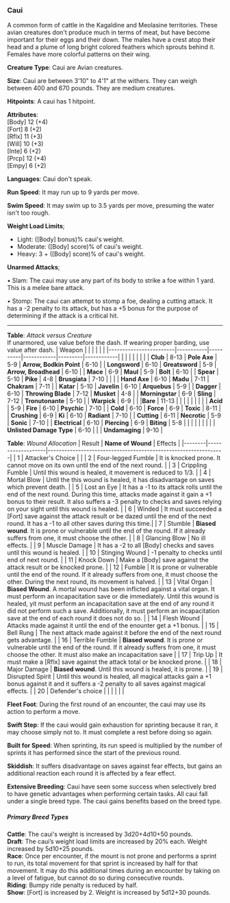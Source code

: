 ### Caui
A common form of cattle in the Kagaldine and Meolasine territories. These avian creatures don't produce much in terms of meat, but have become important for their eggs and their down. The males have a crest atop their head and a plume of long bright colored feathers which sprouts behind it. Females have more colorful patterns on their wing.

**Creature Type**: Caui are Avian creatures. 

**Size**: Caui are between 3'10" to 4'1" at the withers. They can weigh between 400 and 670 pounds. They are medium creatures.

**Hitpoints**: A caui has 1 hitpoint.

**Attributes**:  
[Body] 12 (+4)  
[Fort] 8  (+2)  
[Rflx] 11 (+3)  
[Will] 10 (+3)  
[Inte] 6 (+2)  
[Prcp] 12 (+4)  
[Empy] 6 (+2)  

**Languages**: Caui don't speak.

**Run Speed**: It may run up to 9 yards per move.

**Swim Speed**: It may swim up to 3.5 yards per move, presuming the water isn't too rough.

**Weight Load Limits**;  
* Light: ([Body] bonus)% caui's weight.
* Moderate: ([Body] score)% of caui's weight.
* Heavy: 3 + ([Body] score)% of caui's weight.

**Unarmed Attacks**;

 • Slam: The caui may use any part of its body to strike a foe within 1 yard. This is a melee bare attack.

 • Stomp: The caui can attempt to stomp a foe, dealing a cutting attack. It has a -2 penalty to its attack, but has a +5 bonus for the purpose of determining if the attack is a critical hit.

---------------------

**Table**: *Attack versus Creature*  
If unarmored, use value before the dash. If wearing proper barding, use value after dash.
| Weapon                 |          |            |         |            |         |
|------------------------|-----------|----------|------------|---------|------------|
|                        |          |            |         |            |         |
| **Club**                   | 8-13 | **Pole Axe** | 5-9   | **Arrow, Bodkin Point**    | 6-10 |
| **Longsword**              | 6-10  | **Greatsword** | 5-9   | **Arrow, Broadhead**       | 6-10 |
| **Mace**                   | 6-9 | **Maul** | 5-9   | **Bolt** | 6-10 |
| **Spear**                  | 5-10  | **Pike** | 4-8   | **Brusgiata** | 7-10  |  |     |
| **Hand Axe**               | 6-10  | **Madu** | 7-11  | **Chakram** | 7-11 |
| **Katar**                  | 5-10  | **Javelin** | 6-10  | **Arquebus** | 5-9  |
| **Dagger**                 | 6-10  | **Throwing Blade** | 7-12  | **Musket** | 4-8 |
| **Morningstar**            | 6-9   | **Sling** | 7-12  | **Tronutonante** | 5-10  |
| **Warpick**                | 6-9   |   |  |**Bare** | 11-13  |
|                        |           |          |            |         |            |
| **Acid**                   | 5-9   | **Fire** | 6-10   | **Psychic** | 7-10  |
| **Cold**                   | 6-10  | **Force** | 6-9   | **Toxic**  | 8-11   |
| **Crushing**               | 6-9   | **Ki** | 6-10  | **Radiant** | 7-10  |
| **Cutting**                | 6-11  | **Necrotic** | 5-9  | **Sonic** | 7-10 |
| **Electrical**             | 6-10  | **Piercing** | 6-9   | **Biting** | 5-8  |
|                        |           |          |            |         |            |
| **Unlisted Damage Type** | 6-10 |    |     | **Undamaging** | 9-10 |

**Table**: *Wound Allocation*
| Result | **Name of Wound** | Effects                                                        |
|--------|-------------------|----------------------------------------------------------------|
|   1    | Attacker's Choice |                                                                |
|   2    | Four-legged Fumble | It is knocked prone. It cannot move on its own until the end of the next round.  |
|   3    | Crippling Fumble      | Until this wound is healed, it movement is reduced to 1/3. |
|   4    | Mortal Blow       | Until the this wound is healed, it has disadvantage on saves which prevent death. |
|   5    | Lost an Eye       | It has a -1 to its attack rolls until the end of the next round. During this time, attacks made against it gain a +1 bonus to their result. It also suffers a -3 penalty to checks and saves relying on your sight until this wound is healed. |
|   6    | Winded            | It must succeeded a [Fort] save against the attack result or be dazed until the end of the next round. It has a -1 to all other saves during this time.|
|   7    | Stumble | **Biased wound**. It is prone or vulnerable until the end of the round. If it already suffers from one, it must choose the other. |
|   8    | Glancing Blow     | No ill effects. |
|   9    | Muscle Damage     | It has a -2 to all [Body] checks and saves until this wound is healed. |
|   10   | Stinging Wound    | -1 penalty to checks until end of next round. |
|   11   | Knock Down | Make a [Body] save against the attack result or be knocked prone. |
|   12   | Fumble | It is prone or vulnerable until the end of the round. If it already suffers from one, it must choose the other. During the next round, its movement is halved. |
|   13   | Vital Organ | **Biased Wound**. A mortal wound has been inflicted against a vital organ. It must perform an incapacitation save or die immediately. Until this wound is healed, yit must perform an incapacitation save at the end of any round it did not perform such a save. Additionally, it must perform an incapacitation save at the end of each round it does not do so.  |
|   14   | Flesh Wound | Attacks made against it until the end of the enounter get a +1 bonus. |
|   15   | Bell Rung | The next attack made against it before the end of the next round gets advantage. |
|   16   | Terrible Fumble | **Biased wound**. It is prone or vulnerable until the end of the round. If it already suffers from one, it must choose the other. It must also make an incapacitation save |
|   17   | Trip Up           | It must make a [Rflx] save against the attack total or be knocked prone. |
|   18   | Major Damage | **Biased wound**. Until this wound is healed, it is prone. |
|   19   | Disrupted Spirit | Until this wound is healed, all magical attacks gain a +1 bonus against it and it suffers a -2 penalty to all saves against magical effects. |
|   20   | Defender's choice |                                   |
|        |                                                |                                   |
    
**Fleet Foot**: During the first round of an encounter, the caui may use its action to perform a move.

**Swift Step**: If the caui would gain exhaustion for sprinting because it ran, it may choose simply not to. It must complete a rest before doing so again.

**Built for Speed**: When sprinting, its run speed is multiplied by the number of sprints it has performed since the start of the previous round.

**Skiddish**: It suffers disadvantage on saves against fear effects, but gains an additional reaction each round it is affected by a fear effect.

**Extensive Breeding**: Caui have seen some success when selectively bred to have genetic advantages when performing certain tasks. All caui fall under a single breed type. The caui gains benefits based on the breed type.

##### Primary Breed Types
**Cattle**: The caui's weight is increased by 3d20+4d10+50 pounds.  
**Draft**: The caui’s weight load limits are increased by 20% each. Weight increased by 5d10+25 pounds.  
**Race**: Once per encounter, if the mount is not prone and performs a sprint to run, its total movement for that sprint is increased by half for that movement. It may do this additional times during an encounter by taking on a level of fatigue, but cannot do so during consecutive rounds.  
**Riding**:  Bumpy ride penalty is reduced by half.  
**Show**: [Fort] is increased by 2. Weight is increased by 5d12+30 pounds.
